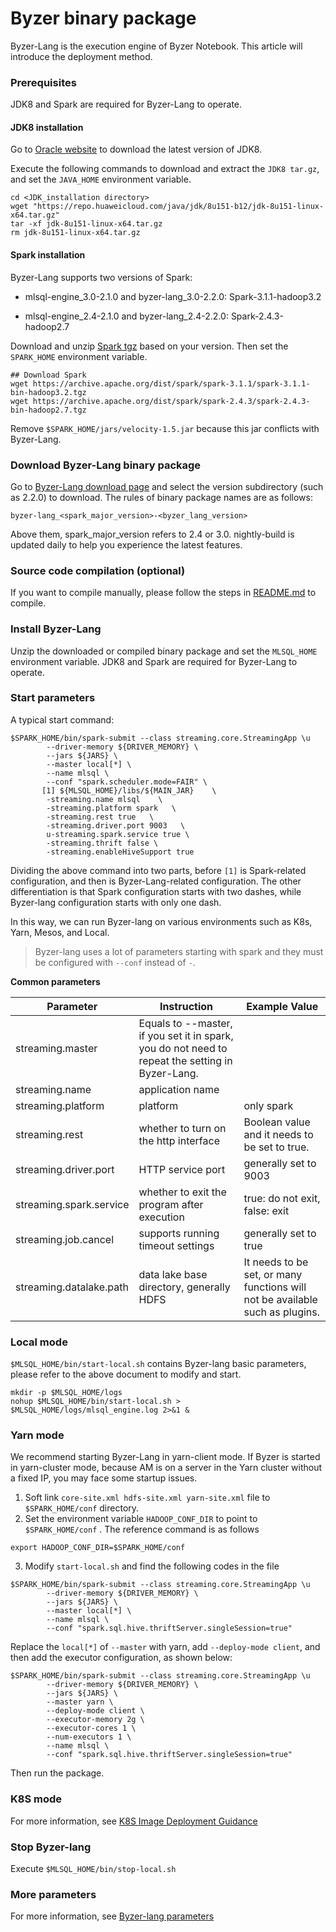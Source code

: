 # Byzer binary package

Byzer-Lang is the execution engine of Byzer Notebook. This article will introduce the deployment method.

### Prerequisites

JDK8 and Spark are required for Byzer-Lang to operate.

#### JDK8 installation

Go to [Oracle website](https://www.oracle.com/java/technologies/downloads/#java8) to download the latest version of JDK8.

Execute the following commands to download and extract the `JDK8 tar.gz`, and set the `JAVA_HOME` environment variable.

```
cd <JDK_installation directory>
wget "https://repo.huaweicloud.com/java/jdk/8u151-b12/jdk-8u151-linux-x64.tar.gz"
tar -xf jdk-8u151-linux-x64.tar.gz
rm jdk-8u151-linux-x64.tar.gz
```

#### Spark installation

Byzer-Lang supports two versions of Spark:

- mlsql-engine_3.0-2.1.0 and byzer-lang_3.0-2.2.0: Spark-3.1.1-hadoop3.2

- mlsql-engine_2.4-2.1.0 and byzer-lang_2.4-2.2.0: Spark-2.4.3-hadoop2.7

Download and unzip [Spark tgz](https://spark.apache.org/downloads.html) based on your version. Then set the `SPARK_HOME` environment variable.

```
## Download Spark
wget https://archive.apache.org/dist/spark/spark-3.1.1/spark-3.1.1-bin-hadoop3.2.tgz
wget https://archive.apache.org/dist/spark/spark-2.4.3/spark-2.4.3-bin-hadoop2.7.tgz
```

Remove `$SPARK_HOME/jars/velocity-1.5.jar` because this jar conflicts with Byzer-Lang.

### Download Byzer-Lang binary package

Go to [Byzer-Lang download page](https://download.byzer.org/byzer/) and select the version subdirectory (such as 2.2.0) to download. The rules of binary package names are as follows:

```
byzer-lang_<spark_major_version>-<byzer_lang_version>    
```
Above them, spark_major_version refers to 2.4 or 3.0. nightly-build is updated daily to help you experience the latest features.

### Source code compilation (optional)

If you want to compile manually, please follow the steps in [README.md](https://github.com/byzer-org/byzer-lang#building-a-distribution) to compile. 

### Install Byzer-Lang
Unzip the downloaded or compiled binary package and set the `MLSQL_HOME` environment variable. JDK8 and Spark are required for Byzer-Lang to operate.

### Start parameters
A typical start command:
```shell
$SPARK_HOME/bin/spark-submit --class streaming.core.StreamingApp \u
        --driver-memory ${DRIVER_MEMORY} \
        --jars ${JARS} \
        --master local[*] \
        --name mlsql \        
        --conf "spark.scheduler.mode=FAIR" \
       [1] ${MLSQL_HOME}/libs/${MAIN_JAR}    \
        -streaming.name mlsql    \
        -streaming.platform spark   \
        -streaming.rest true   \
        -streaming.driver.port 9003   \
        u-streaming.spark.service true \
        -streaming.thrift false \
        -streaming.enableHiveSupport true
```

Dividing the above command into two parts, before `[1]` is Spark-related configuration, and then is Byzer-Lang-related configuration. The other differentiation is that Spark configuration starts with two dashes, while Byzer-lang configuration starts with only one dash.

In this way, we can run Byzer-lang on various environments such as K8s, Yarn, Mesos, and Local.
> Byzer-lang uses a lot of parameters starting with spark and they must be configured with `--conf` instead of `-`.

**Common parameters**

| Parameter | Instruction | Example Value |
|----|----|-----|
| streaming.master | Equals to --master, if you set it in spark, you do not need to repeat the setting in Byzer-Lang. |     |
| streaming.name | application name |     |
| streaming.platform | platform | only spark |
| streaming.rest | whether to turn on the http interface | Boolean value and it needs to be set to true. |
| streaming.driver.port | HTTP service port | generally set to 9003 |
| streaming.spark.service | whether to exit the program after execution | true: do not exit, false: exit |
| streaming.job.cancel | supports running timeout settings | generally set to true |
| streaming.datalake.path | data lake base directory, generally HDFS | It needs to be set, or many functions will not be available such as plugins. |


### Local mode
`$MLSQL_HOME/bin/start-local.sh` contains Byzer-lang basic parameters, please refer to the above document to modify and start.

```shell
mkdir -p $MLSQL_HOME/logs
nohup $MLSQL_HOME/bin/start-local.sh > $MLSQL_HOME/logs/mlsql_engine.log 2>&1 &
```

### Yarn mode

We recommend starting Byzer-Lang in yarn-client mode. If Byzer is started in yarn-cluster mode, because AM is on a server in the Yarn cluster without a fixed IP, you may face some startup issues.

1. Soft link `core-site.xml hdfs-site.xml yarn-site.xml` file to `$SPARK_HOME/conf` directory.
2. Set the environment variable `HADOOP_CONF_DIR` to  point to `$SPARK_HOME/conf` . The reference command is as follows
```shell
export HADOOP_CONF_DIR=$SPARK_HOME/conf
```
3. Modify `start-local.sh` and find the following codes in the file

```shell
$SPARK_HOME/bin/spark-submit --class streaming.core.StreamingApp \u
        --driver-memory ${DRIVER_MEMORY} \
        --jars ${JARS} \
        --master local[*] \
        --name mlsql \
        --conf "spark.sql.hive.thriftServer.singleSession=true"
```

Replace the `local[*]` of `--master` with yarn, add `--deploy-mode client`, and then add the executor configuration, as shown below:

```shell
$SPARK_HOME/bin/spark-submit --class streaming.core.StreamingApp \u
        --driver-memory ${DRIVER_MEMORY} \
        --jars ${JARS} \
        --master yarn \
        --deploy-mode client \
        --executor-memory 2g \
        --executor-cores 1 \
        --num-executors 1 \
        --name mlsql \
        --conf "spark.sql.hive.thriftServer.singleSession=true"
```

Then run the package.

### K8S mode
For more information, see [K8S Image Deployment Guidance](/byzer-lang/en-us/installation/containerized_deployment/K8S-deployment.md)

### Stop Byzer-lang
Execute `$MLSQL_HOME/bin/stop-local.sh`

### More parameters
For more information, see [Byzer-lang parameters](/byzer-lang/en-us/installation/byzer-lang-configuration.md)
